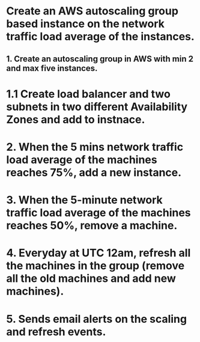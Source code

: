 # Create an AWS autoscaling group based instance on the network traffic load average of the instances. 

## 1. Create an autoscaling group in AWS with min 2 and max five instances. 

# 1.1 Create load balancer and two subnets in two different Availability Zones and add to instnace.

# 2. When the 5 mins network traffic load average of the machines reaches 75%, add a new instance.

# 3. When the 5-minute network traffic load average of the machines reaches 50%, remove a machine.

# 4. Everyday at UTC 12am, refresh all the machines in the group (remove all the old machines and add new machines).

# 5. Sends email alerts on the scaling and refresh events.
